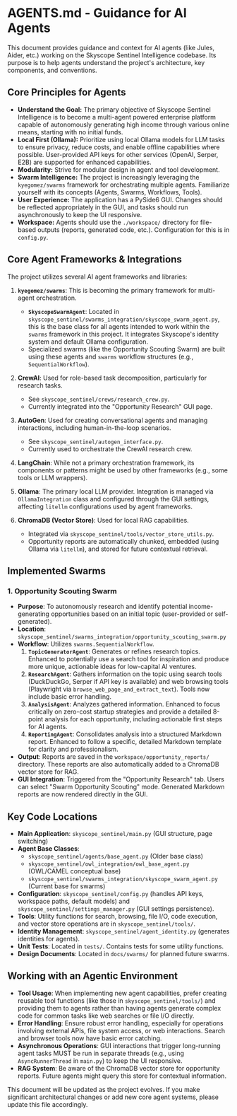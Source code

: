 # AGENTS.md - Guidance for AI Agents

This document provides guidance and context for AI agents (like Jules, Aider, etc.) working on the Skyscope Sentinel Intelligence codebase. Its purpose is to help agents understand the project's architecture, key components, and conventions.

## Core Principles for Agents

*   **Understand the Goal:** The primary objective of Skyscope Sentinel Intelligence is to become a multi-agent powered enterprise platform capable of autonomously generating high income through various online means, starting with no initial funds.
*   **Local First (Ollama):** Prioritize using local Ollama models for LLM tasks to ensure privacy, reduce costs, and enable offline capabilities where possible. User-provided API keys for other services (OpenAI, Serper, E2B) are supported for enhanced capabilities.
*   **Modularity:** Strive for modular design in agent and tool development.
*   **Swarm Intelligence:** The project is increasingly leveraging the `kyegomez/swarms` framework for orchestrating multiple agents. Familiarize yourself with its concepts (Agents, Swarms, Workflows, Tools).
*   **User Experience:** The application has a PySide6 GUI. Changes should be reflected appropriately in the GUI, and tasks should run asynchronously to keep the UI responsive.
*   **Workspace:** Agents should use the `./workspace/` directory for file-based outputs (reports, generated code, etc.). Configuration for this is in `config.py`.

## Core Agent Frameworks & Integrations

The project utilizes several AI agent frameworks and libraries:

1.  **`kyegomez/swarms`**: This is becoming the primary framework for multi-agent orchestration.
    *   **`SkyscopeSwarmAgent`**: Located in `skyscope_sentinel/swarms_integration/skyscope_swarm_agent.py`, this is the base class for all agents intended to work within the `swarms` framework in this project. It integrates Skyscope's identity system and default Ollama configuration.
    *   Specialized swarms (like the Opportunity Scouting Swarm) are built using these agents and `swarms` workflow structures (e.g., `SequentialWorkflow`).

2.  **CrewAI**: Used for role-based task decomposition, particularly for research tasks.
    *   See `skyscope_sentinel/crews/research_crew.py`.
    *   Currently integrated into the "Opportunity Research" GUI page.

3.  **AutoGen**: Used for creating conversational agents and managing interactions, including human-in-the-loop scenarios.
    *   See `skyscope_sentinel/autogen_interface.py`.
    *   Currently used to orchestrate the CrewAI research crew.

4.  **LangChain**: While not a primary orchestration framework, its components or patterns might be used by other frameworks (e.g., some tools or LLM wrappers).

5.  **Ollama**: The primary local LLM provider. Integration is managed via `OllamaIntegration` class and configured through the GUI settings, affecting `litellm` configurations used by agent frameworks.

6.  **ChromaDB (Vector Store)**: Used for local RAG capabilities.
    *   Integrated via `skyscope_sentinel/tools/vector_store_utils.py`.
    *   Opportunity reports are automatically chunked, embedded (using Ollama via `litellm`), and stored for future contextual retrieval.

## Implemented Swarms

### 1. Opportunity Scouting Swarm

*   **Purpose**: To autonomously research and identify potential income-generating opportunities based on an initial topic (user-provided or self-generated).
*   **Location**: `skyscope_sentinel/swarms_integration/opportunity_scouting_swarm.py`
*   **Workflow**: Utilizes `swarms.SequentialWorkflow`.
    1.  **`TopicGeneratorAgent`**: Generates or refines research topics. Enhanced to potentially use a search tool for inspiration and produce more unique, actionable ideas for low-capital AI ventures.
    2.  **`ResearchAgent`**: Gathers information on the topic using search tools (DuckDuckGo, Serper if API key is available) and web browsing tools (Playwright via `browse_web_page_and_extract_text`). Tools now include basic error handling.
    3.  **`AnalysisAgent`**: Analyzes gathered information. Enhanced to focus critically on zero-cost startup strategies and provide a detailed 8-point analysis for each opportunity, including actionable first steps for AI agents.
    4.  **`ReportingAgent`**: Consolidates analysis into a structured Markdown report. Enhanced to follow a specific, detailed Markdown template for clarity and professionalism.
*   **Output**: Reports are saved in the `workspace/opportunity_reports/` directory. These reports are also automatically added to a ChromaDB vector store for RAG.
*   **GUI Integration**: Triggered from the "Opportunity Research" tab. Users can select "Swarm Opportunity Scouting" mode. Generated Markdown reports are now rendered directly in the GUI.

## Key Code Locations

*   **Main Application**: `skyscope_sentinel/main.py` (GUI structure, page switching)
*   **Agent Base Classes**:
    *   `skyscope_sentinel/agents/base_agent.py` (Older base class)
    *   `skyscope_sentinel/owl_integration/owl_base_agent.py` (OWL/CAMEL conceptual base)
    *   `skyscope_sentinel/swarms_integration/skyscope_swarm_agent.py` (Current base for swarms)
*   **Configuration**: `skyscope_sentinel/config.py` (handles API keys, workspace paths, default models) and `skyscope_sentinel/settings_manager.py` (GUI settings persistence).
*   **Tools**: Utility functions for search, browsing, file I/O, code execution, and vector store operations are in `skyscope_sentinel/tools/`.
*   **Identity Management**: `skyscope_sentinel/agent_identity.py` (generates identities for agents).
*   **Unit Tests**: Located in `tests/`. Contains tests for some utility functions.
*   **Design Documents**: Located in `docs/swarms/` for planned future swarms.

## Working with an Agentic Environment

*   **Tool Usage**: When implementing new agent capabilities, prefer creating reusable tool functions (like those in `skyscope_sentinel/tools/`) and providing them to agents rather than having agents generate complex code for common tasks like web searches or file I/O directly.
*   **Error Handling**: Ensure robust error handling, especially for operations involving external APIs, file system access, or web interactions. Search and browser tools now have basic error catching.
*   **Asynchronous Operations**: GUI interactions that trigger long-running agent tasks MUST be run in separate threads (e.g., using `AsyncRunnerThread` in `main.py`) to keep the UI responsive.
*   **RAG System**: Be aware of the ChromaDB vector store for opportunity reports. Future agents might query this store for contextual information.

This document will be updated as the project evolves. If you make significant architectural changes or add new core agent systems, please update this file accordingly.
